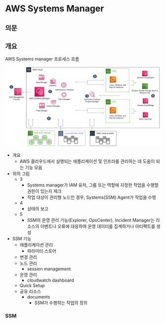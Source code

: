 # AWS Systems Manager

## 의문

## 개요

AWS Systems manager 프로세스 흐름

![](./images/systems_manager/ssm_process1.png)

- 개요
  - AWS 클라우드에서 실행되는 애플리케이션 및 인프라를 관리하는 데 도움이 되는 기능 모음
- 위의 그림
  - 3
    - Systems manager가 IAM 유저, 그룹 또는 역할에 지정한 작업을 수행할 권한이 있는지 체크
    - 작업 대상이 관리형 노드인 경우, Systems(SSM) Agent가 작업을 수행
  - 4
    - 상태의 보고
  - 5
    - SSM의 운영 관리 기능(Explorer, OpsCenter), Incident Manager는 리소스의 이벤트나 오류에 대응하여 운영 데이터를 집계하거나 아티팩트를 생성
- SSM 기능
  - 애플리케이션 관리
    - 파라미터 스토어
  - 변경 관리
  - 노드 관리
    - session management
  - 운영 관리
    - cloudwatch dashboard
  - Quick Setup
  - 공유 리소스
    - documents
      - SSM가 수행하는 작업의 정의

### SSM 
